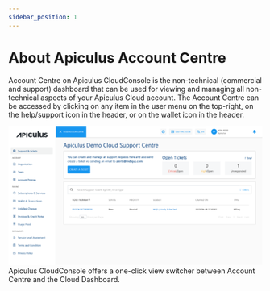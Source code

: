 ```yaml
---
sidebar_position: 1
---
```

# About Apiculus Account Centre

Account Centre on Apiculus CloudConsole is the non-technical (commercial and support) dashboard that can be used for viewing and managing all non-technical aspects of your Apiculus Cloud account. The Account Centre can be accessed by clicking on any item in the user menu on the top-right, on the help/support icon in the header, or on the wallet icon in the header.

![Account Centre](img/AccountCentre.png)
Apiculus CloudConsole offers a one-click view switcher between Account Centre and the Cloud Dashboard.